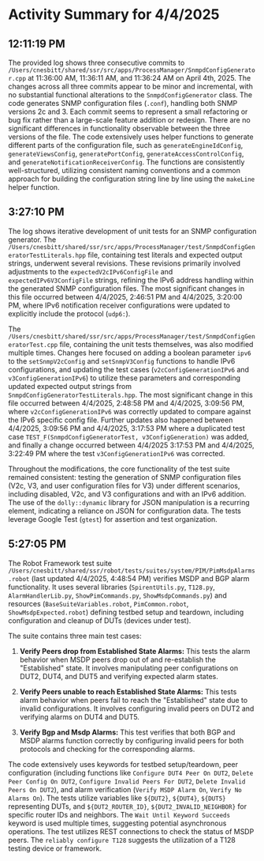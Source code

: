 # Activity Summary for 4/4/2025

## 12:11:19 PM
The provided log shows three consecutive commits to `/Users/cnesbitt/shared/ssr/src/apps/ProcessManager/SnmpdConfigGenerator.cpp` at 11:36:00 AM, 11:36:11 AM, and 11:36:24 AM on April 4th, 2025.  The changes across all three commits appear to be minor and incremental, with no substantial functional alterations to the `SnmpdConfigGenerator` class.  The code generates SNMP configuration files (`.conf`), handling both SNMP versions 2c and 3.  Each commit seems to represent a small refactoring or bug fix rather than a large-scale feature addition or redesign. There are no significant differences in functionality observable between the three versions of the file.  The code extensively uses helper functions to generate different parts of the configuration file, such as `generateEngineIdConfig`, `generateViewsConfig`, `generatePortConfig`, `generateAccessControlConfig`, and `generateNotificationReceiverConfig`.  The functions are consistently well-structured, utilizing consistent naming conventions and a common approach for building the configuration string line by line using the `makeLine` helper function.


## 3:27:10 PM
The log shows iterative development of unit tests for an SNMP configuration generator.  The `/Users/cnesbitt/shared/ssr/src/apps/ProcessManager/test/SnmpdConfigGeneratorTestLiterals.hpp` file, containing test literals and expected output strings, underwent several revisions.  These revisions primarily involved adjustments to the `expectedV2cIPv6ConfigFile` and `expectedIPv6V3ConfigFile` strings, refining the IPv6 address handling within the generated SNMP configuration files.  The most significant changes in this file occurred between 4/4/2025, 2:46:51 PM and 4/4/2025, 3:20:00 PM, where IPv6 notification receiver configurations were updated to explicitly include the protocol (`udp6:`).

The `/Users/cnesbitt/shared/ssr/src/apps/ProcessManager/test/SnmpdConfigGeneratorTest.cpp` file, containing the unit tests themselves, was also modified multiple times.  Changes here focused on adding a boolean parameter `ipv6` to the `setSnmpV2cConfig` and `setSnmpV3Config` functions to handle IPv6 configurations, and updating the test cases (`v2cConfigGenerationIPv6` and `v3ConfigGenerationIPv6`) to utilize these parameters and corresponding updated expected output strings from `SnmpdConfigGeneratorTestLiterals.hpp`.  The most significant change in this file occurred between 4/4/2025, 2:48:58 PM and 4/4/2025, 3:09:56 PM, where  `v2cConfigGenerationIPv6` was correctly updated to compare against the IPv6 specific config file.  Further updates also happened between 4/4/2025, 3:09:56 PM and 4/4/2025, 3:17:53 PM where a duplicated test case `TEST_F(SnmpdConfigGeneratorTest, v3ConfigGeneration)` was added,  and finally a change occurred between 4/4/2025 3:17:53 PM and 4/4/2025, 3:22:49 PM where the test `v3ConfigGenerationIPv6` was corrected.

Throughout the modifications, the core functionality of the test suite remained consistent: testing the generation of SNMP configuration files (V2c, V3, and user configuration files for V3) under different scenarios, including disabled, V2c, and V3 configurations and with an IPv6 addition.  The use of the `dolly::dynamic` library for JSON manipulation is a recurring element, indicating a reliance on JSON for configuration data.  The tests leverage Google Test (`gtest`) for assertion and test organization.


## 5:27:05 PM
The Robot Framework test suite `/Users/cnesbitt/shared/ssr/robot/tests/suites/system/PIM/PimMsdpAlarms.robot` (last updated 4/4/2025, 4:48:54 PM) verifies MSDP and BGP alarm functionality.  It uses several libraries (`SpirentUtils.py`, `T128.py`, `AlarmHandlerLib.py`, `ShowPimCommands.py`, `ShowMsdpCommands.py`) and resources (`BaseSuiteVariables.robot`, `PimCommon.robot`, `ShowMsdpExpected.robot`) defining testbed setup and teardown, including configuration and cleanup of DUTs (devices under test).

The suite contains three main test cases:

1. **Verify Peers drop from Established State Alarms:** This tests the alarm behavior when MSDP peers drop out of and re-establish the "Established" state.  It involves manipulating peer configurations on DUT2, DUT4, and DUT5 and verifying expected alarm states.

2. **Verify Peers unable to reach Established State Alarms:** This tests alarm behavior when peers fail to reach the "Established" state due to invalid configurations.  It involves configuring invalid peers on DUT2 and verifying alarms on DUT4 and DUT5.

3. **Verify Bgp and Msdp Alarms:** This test verifies that both BGP and MSDP alarms function correctly by configuring invalid peers for both protocols and checking for the corresponding alarms.


The code extensively uses keywords for testbed setup/teardown, peer configuration (including functions like `Configure DUT4 Peer On DUT2`, `Delete Peer Config On DUT2`, `Configure Invalid Peers For DUT2`, `Delete Invalid Peers On DUT2`), and alarm verification (`Verify MSDP Alarm On`, `Verify No Alarms On`).  The tests utilize variables like `${DUT2}`, `${DUT4}`, `${DUT5}` representing DUTs, and `${DUT2_ROUTER_ID}`, `${DUT2_INVALID_NEIGHBOR}` for specific router IDs and neighbors.  The `Wait Until Keyword Succeeds` keyword is used multiple times, suggesting potential asynchronous operations.  The test utilizes REST connections to check the status of MSDP peers.  The `reliably configure T128` suggests the utilization of a T128 testing device or framework.
